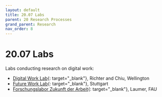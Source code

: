 ```yaml
---
layout: default
title: 20.07 Labs
parent: 20 Research Processes
grand_parent: Research
nav_order: 8
---
```


# 20.07 Labs

Labs conducting research on digital work:

- [Digital Work Lab](http://digitalworklab.net/){: target="_blank"}, Richter and Chiu, Wellington
- [Future Work Lab](https://futureworklab.de/){: target="_blank"}, Stuttgart
- [Forschungslabor Zukunft der Arbeit](https://www.zukunftderarbeit.wiso.rw.fau.de/){: target="_blank"}, Laumer, FAU
